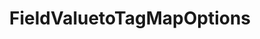 ---
optionsClassName: FieldValuetoTagMapOptions
optionsClassFullName: MigrationTools.Tools.FieldValuetoTagMapOptions
configurationSamples:
- name: defaults
  description: 
  code: >-
    {
      "MigrationTools": {
        "CommonTools": {
          "FieldMappingTool": {
            "FieldDefaults": {
              "FieldValuetoTagMap": {}
            }
          }
        }
      }
    }
  sampleFor: MigrationTools.Tools.FieldValuetoTagMapOptions
- name: Classic
  description: 
  code: >-
    {
      "$type": "FieldValuetoTagMapOptions",
      "WorkItemTypeName": null,
      "sourceField": null,
      "pattern": null,
      "formatExpression": null,
      "Enabled": false,
      "ApplyTo": null
    }
  sampleFor: MigrationTools.Tools.FieldValuetoTagMapOptions
description: Need to create a Tag based on a field value? Just create a regex match and choose how to populate the target.
className: FieldValuetoTagMapOptions
typeName: FieldMaps
architecture: v1
options:
- parameterName: ApplyTo
  type: List
  description: missng XML code comments
  defaultValue: missng XML code comments
- parameterName: Enabled
  type: Boolean
  description: If set to `true` then the Fieldmap will run. Set to `false` and the processor will not run.
  defaultValue: missng XML code comments
- parameterName: formatExpression
  type: String
  description: missng XML code comments
  defaultValue: missng XML code comments
- parameterName: pattern
  type: String
  description: missng XML code comments
  defaultValue: missng XML code comments
- parameterName: sourceField
  type: String
  description: missng XML code comments
  defaultValue: missng XML code comments
- parameterName: WorkItemTypeName
  type: String
  description: missng XML code comments
  defaultValue: missng XML code comments
status: ready
processingTarget: Work Item Field
classFile: /src/MigrationTools/Tools/FieldMappingTool/FieldMaps/FieldValuetoTagMapOptions.cs
optionsClassFile: /src/MigrationTools/Tools/FieldMappingTool/FieldMaps/FieldValuetoTagMapOptions.cs

redirectFrom:
- /Reference/v1/FieldMaps/FieldValuetoTagMapOptions/
layout: reference
toc: true
permalink: /Reference/FieldMaps/FieldValuetoTagMapOptions/
title: FieldValuetoTagMapOptions
categories:
- FieldMaps
- v1
topics:
- topic: notes
  path: /FieldMaps/FieldValuetoTagMapOptions-notes.md
  exists: false
  markdown: ''
- topic: introduction
  path: /FieldMaps/FieldValuetoTagMapOptions-introduction.md
  exists: false
  markdown: ''

---
